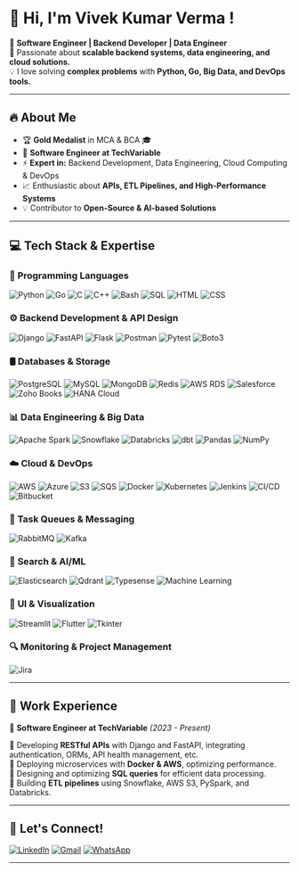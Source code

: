 # 👋 Hi, I'm Vivek Kumar Verma !  

🚀 **Software Engineer | Backend Developer | Data Engineer**  
🎯 Passionate about **scalable backend systems, data engineering, and cloud solutions.**  
💡 I love solving **complex problems** with **Python, Go, Big Data, and DevOps tools.**  

---

## 🔥 About Me  

- 🏆 **Gold Medalist** in MCA & BCA 🎓  
- 💼 **Software Engineer at TechVariable**  
- ⚡ **Expert in:** Backend Development, Data Engineering, Cloud Computing & DevOps  
- 📈 Enthusiastic about **APIs, ETL Pipelines, and High-Performance Systems**  
- 💡 Contributor to **Open-Source & AI-based Solutions**  

---

## 💻 **Tech Stack & Expertise** 

### 🚀 **Programming Languages**  
![Python](https://img.shields.io/badge/Python-3776AB?style=for-the-badge&logo=python&logoColor=white)  ![Go](https://img.shields.io/badge/Go-00ADD8?style=for-the-badge&logo=go&logoColor=white)  ![C](https://img.shields.io/badge/C-00599C?style=for-the-badge&logo=c&logoColor=white)  ![C++](https://img.shields.io/badge/C++-00599C?style=for-the-badge&logo=c%2B%2B&logoColor=white)  ![Bash](https://img.shields.io/badge/Bash-4EAA25?style=for-the-badge&logo=gnubash&logoColor=white)  ![SQL](https://img.shields.io/badge/SQL-4479A1?style=for-the-badge&logo=mysql&logoColor=white)  ![HTML](https://img.shields.io/badge/HTML-E34F26?style=for-the-badge&logo=html5&logoColor=white)  ![CSS](https://img.shields.io/badge/CSS-1572B6?style=for-the-badge&logo=css3&logoColor=white)  

### ⚙️ **Backend Development & API Design**  
![Django](https://img.shields.io/badge/Django-092E20?style=for-the-badge&logo=django&logoColor=white)  ![FastAPI](https://img.shields.io/badge/FastAPI-009688?style=for-the-badge&logo=fastapi&logoColor=white)  ![Flask](https://img.shields.io/badge/Flask-000000?style=for-the-badge&logo=flask&logoColor=white)  ![Postman](https://img.shields.io/badge/Postman-FF6C37?style=for-the-badge&logo=postman&logoColor=white)  ![Pytest](https://img.shields.io/badge/Pytest-0A9EDC?style=for-the-badge&logo=pytest&logoColor=white)  ![Boto3](https://img.shields.io/badge/Boto3-569A31?style=for-the-badge&logo=amazonaws&logoColor=white)


### 🛢️ **Databases & Storage**  
![PostgreSQL](https://img.shields.io/badge/PostgreSQL-336791?style=for-the-badge&logo=postgresql&logoColor=white)  ![MySQL](https://img.shields.io/badge/MySQL-4479A1?style=for-the-badge&logo=mysql&logoColor=white)  ![MongoDB](https://img.shields.io/badge/MongoDB-47A248?style=for-the-badge&logo=mongodb&logoColor=white)  ![Redis](https://img.shields.io/badge/Redis-DC382D?style=for-the-badge&logo=redis&logoColor=white)   ![AWS RDS](https://img.shields.io/badge/AWS_RDS-527FFF?style=for-the-badge&logo=amazonaws&logoColor=white) ![Salesforce](https://img.shields.io/badge/Salesforce-00A1E0?style=for-the-badge&logo=salesforce&logoColor=white) ![Zoho Books](https://img.shields.io/badge/Zoho_Books-D62027?style=for-the-badge&logo=zoho&logoColor=white) ![HANA Cloud](https://img.shields.io/badge/HANA_Cloud-0096D6?style=for-the-badge&logo=sap&logoColor=white)






### 📊 **Data Engineering & Big Data**  
![Apache Spark](https://img.shields.io/badge/Apache%20Spark-E25A1C?style=for-the-badge&logo=apachespark&logoColor=white)  ![Snowflake](https://img.shields.io/badge/Snowflake-29B5E8?style=for-the-badge&logo=snowflake&logoColor=white)  ![Databricks](https://img.shields.io/badge/Databricks-FF3621?style=for-the-badge&logo=databricks&logoColor=white)  ![dbt](https://img.shields.io/badge/dbt-FF694B?style=for-the-badge&logo=dbt&logoColor=white)  ![Pandas](https://img.shields.io/badge/Pandas-150458?style=for-the-badge&logo=pandas&logoColor=white)  ![NumPy](https://img.shields.io/badge/NumPy-013243?style=for-the-badge&logo=numpy&logoColor=white)  

### ☁️ **Cloud & DevOps**  

![AWS](https://img.shields.io/badge/AWS-232F3E?style=for-the-badge&logo=amazonaws&logoColor=white)  ![Azure](https://img.shields.io/badge/Azure-0078D4?style=for-the-badge&logo=microsoftazure&logoColor=white)  ![S3](https://img.shields.io/badge/AWS%20S3-569A31?style=for-the-badge&logo=amazons3&logoColor=white)  ![SQS](https://img.shields.io/badge/AWS%20SQS-FF4F00?style=for-the-badge&logo=amazonaws&logoColor=white)  ![Docker](https://img.shields.io/badge/Docker-2496ED?style=for-the-badge&logo=docker&logoColor=white)  ![Kubernetes](https://img.shields.io/badge/Kubernetes-326CE5?style=for-the-badge&logo=kubernetes&logoColor=white)  ![Jenkins](https://img.shields.io/badge/Jenkins-D24939?style=for-the-badge&logo=jenkins&logoColor=white)  ![CI/CD](https://img.shields.io/badge/CI/CD-0A0A0A?style=for-the-badge&logo=githubactions&logoColor=white)  ![Bitbucket](https://img.shields.io/badge/Bitbucket-0052CC?style=for-the-badge&logo=bitbucket&logoColor=white)  
### 📝 **Task Queues & Messaging**  
![RabbitMQ](https://img.shields.io/badge/RabbitMQ-FF6600?style=for-the-badge&logo=rabbitmq&logoColor=white)  ![Kafka](https://img.shields.io/badge/Kafka-231F20?style=for-the-badge&logo=apachekafka&logoColor=white) <!-- ![Celery](https://img.shields.io/badge/Celery-37814A?style=for-the-badge&logo=celery&logoColor=white)  -->

### 🔎 **Search & AI/ML**  
![Elasticsearch](https://img.shields.io/badge/Elasticsearch-005571?style=for-the-badge&logo=elasticsearch&logoColor=white)  ![Qdrant](https://img.shields.io/badge/Qdrant-FF6F00?style=for-the-badge&logo=qdrant&logoColor=white)  ![Typesense](https://img.shields.io/badge/Typesense-FF5733?style=for-the-badge&logo=typesense&logoColor=white)  ![Machine Learning](https://img.shields.io/badge/Machine%20Learning-0277BD?style=for-the-badge&logo=ai&logoColor=white)  

### 🎨 **UI & Visualization**  
![Streamlit](https://img.shields.io/badge/Streamlit-FF4B4B?style=for-the-badge&logo=streamlit&logoColor=white)  ![Flutter](https://img.shields.io/badge/Flutter-02569B?style=for-the-badge&logo=flutter&logoColor=white)  ![Tkinter](https://img.shields.io/badge/Tkinter-FFCC00?style=for-the-badge&logo=python&logoColor=white) 

### 🔍 **Monitoring & Project Management**  
![Jira](https://img.shields.io/badge/Jira-0052CC?style=for-the-badge&logo=jira&logoColor=white)  


---

## 🚀 **Work Experience**  

💼 **Software Engineer at TechVariable** *(2023 - Present)* 
  
🔹 Developing **RESTful APIs** with Django and FastAPI, integrating authentication, ORMs, API health management, etc.  
🔹 Deploying microservices with **Docker & AWS**, optimizing performance.  
🔹 Designing and optimizing **SQL queries** for efficient data processing.  
🔹 Building **ETL pipelines** using Snowflake, AWS S3, PySpark, and Databricks.  

---

## 🤝 **Let's Connect!**  

[![LinkedIn](https://img.shields.io/badge/LinkedIn-0A66C2?style=for-the-badge&logo=linkedin&logoColor=white)](https://www.linkedin.com/in/vivek-kumar-verma-534662206/) 
[![Gmail](https://img.shields.io/badge/Gmail-D14836?style=for-the-badge&logo=gmail&logoColor=white)](mailto:vivekkumarverma332@gmail.com)
[![WhatsApp](https://img.shields.io/badge/WhatsApp-25D366?style=for-the-badge&logo=whatsapp&logoColor=white)](https://wa.me/+91-9395152712)
<!--
[![GitHub](https://img.shields.io/badge/GitHub-181717?style=for-the-badge&logo=github&logoColor=white)](https://github.com/dev-vivekkumarverma) -->
---

